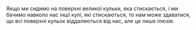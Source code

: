 
Якщо ми сидимо на поверхні великої кульки, яка стискається, і ми бачимо
навколо нас інші кулі, які стискаються, то нам може здаватися, що всі
поверхні кульок віддаляються від нас, але це лише ілюзія.
